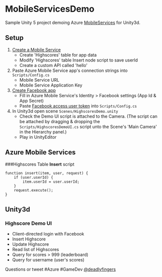 # MobileServicesDemo
Sample Unity 5 project demoing Azure [MobileServices](https://github.com/Unity3dAzure/MobileServices) for Unity3d.

## Setup
1. [Create a Mobile Service](https://manage.windowsazure.com/)
	* Create 'Highscores' table for app data
	* Modify 'Highscores' table Insert node script to save userId
	* Create a custom API called 'hello'
2. Paste Azure Mobile Service app's connection strings into `Scripts/Config.cs`
	* Mobile Service URL
	* Mobile Service Application Key
3. [Create Facebook app](https://developers.facebook.com/apps/async/create/platform-setup/dialog/)
	* Fill in Azure Mobile Service's Identity > Facebook settings (App Id & App Secret)
	* Paste [Facebook access user token](https://developers.facebook.com/tools/accesstoken/) into `Scripts/Config.cs`
4. In Unity3d open scene `Scenes/HighscoresDemo.unity`
	* Check the Demo UI script is attached to the Camera. (The script can be attached by dragging & dropping the `Scripts/HighscoresDemoUI.cs` script unto the Scene's 'Main Camera' in the Hierarchy panel.)
	* Play in UnityEditor

## Azure Mobile Services 
###Highscores Table **Insert** script
```node
function insert(item, user, request) {
    if (user.userId) {
        item.userId = user.userId;
    }
    request.execute();
}
```

## Unity3d 
### Highscore Demo UI
* Client-directed login with Facebook
* Insert Highscore
* Update Highscore
* Read list of Highscores
* Query for scores > 999 (leaderboard)
* Query for username (user's scores)

Questions or tweet #Azure #GameDev [@deadlyfingers](https://twitter.com/deadlyfingers)